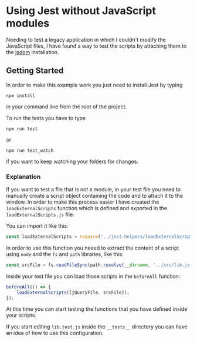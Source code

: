 # Using Jest without JavaScript modules

Needing to test a legacy application in which I couldn't modify the JavaScript files, I have found a way to test the scripts by attaching them to the [jsdom](https://github.com/jsdom/jsdom) installation.

## Getting Started

In order to make this example work you just need to install Jest by typing

```
npm install
```
in your command line from the root of the project.

To run the tests you have to type

```
npm run test
```

or

```
npm run test_watch
```

if you want to keep watching your folders for changes.

### Explanation

If you want to test a file that is not a module, in your test file you need to manually create a script object containing the code and to attach it to the window. In order to make this process easier I have created the `loadExternalScripts` function which is defined and exported in the `loadExternalScripts.js` file.

You can import it like this:
```javascript
const loadExternalScripts = require('../jest-helpers/loadExternalScripts');
```

In order to use this function you neeed to extract the content of a script using `node` and the `fs` and `path` libraries, like this:

```javascript
const srcFile = fs.readFileSync(path.resolve(__dirname, '../src/lib.js'), { encoding: 'utf-8' });
```
Inside your test file you can load those scripts in the `beforeAll` function: 

```javascript
beforeAll(() => {
    loadExternalScripts([jQueryFile, srcFile]);
});
```

At this time you can start testing the functions that you have defined inside your scripts. 

If you start editing `lib.test.js` inside the `__tests__` directory you can have an idea of how to use this configuration.
